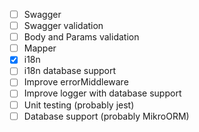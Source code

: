 - [ ] Swagger
- [ ] Swagger validation
- [ ] Body and Params validation
- [ ] Mapper
- [x] i18n
- [ ] i18n database support
- [ ] Improve errorMiddleware
- [ ] Improve logger with database support
- [ ] Unit testing (probably jest)
- [ ] Database support (probably MikroORM)
